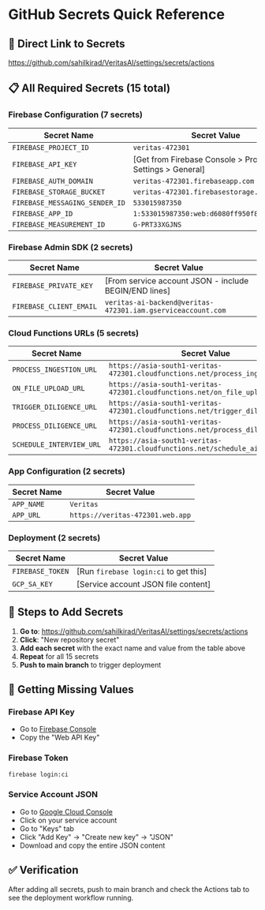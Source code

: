 # GitHub Secrets Quick Reference

## 🔗 Direct Link to Secrets
https://github.com/sahilkirad/VeritasAI/settings/secrets/actions

## 📋 All Required Secrets (15 total)

### Firebase Configuration (7 secrets)
| Secret Name | Secret Value |
|-------------|--------------|
| `FIREBASE_PROJECT_ID` | `veritas-472301` |
| `FIREBASE_API_KEY` | [Get from Firebase Console > Project Settings > General] |
| `FIREBASE_AUTH_DOMAIN` | `veritas-472301.firebaseapp.com` |
| `FIREBASE_STORAGE_BUCKET` | `veritas-472301.firebasestorage.app` |
| `FIREBASE_MESSAGING_SENDER_ID` | `533015987350` |
| `FIREBASE_APP_ID` | `1:533015987350:web:d6080ff950f86137352eb7` |
| `FIREBASE_MEASUREMENT_ID` | `G-PRT33XGJNS` |

### Firebase Admin SDK (2 secrets)
| Secret Name | Secret Value |
|-------------|--------------|
| `FIREBASE_PRIVATE_KEY` | [From service account JSON - include BEGIN/END lines] |
| `FIREBASE_CLIENT_EMAIL` | `veritas-ai-backend@veritas-472301.iam.gserviceaccount.com` |

### Cloud Functions URLs (5 secrets)
| Secret Name | Secret Value |
|-------------|--------------|
| `PROCESS_INGESTION_URL` | `https://asia-south1-veritas-472301.cloudfunctions.net/process_ingestion_task` |
| `ON_FILE_UPLOAD_URL` | `https://asia-south1-veritas-472301.cloudfunctions.net/on_file_upload` |
| `TRIGGER_DILIGENCE_URL` | `https://asia-south1-veritas-472301.cloudfunctions.net/trigger_diligence` |
| `PROCESS_DILIGENCE_URL` | `https://asia-south1-veritas-472301.cloudfunctions.net/process_diligence_task` |
| `SCHEDULE_INTERVIEW_URL` | `https://asia-south1-veritas-472301.cloudfunctions.net/schedule_ai_interview` |

### App Configuration (2 secrets)
| Secret Name | Secret Value |
|-------------|--------------|
| `APP_NAME` | `Veritas` |
| `APP_URL` | `https://veritas-472301.web.app` |

### Deployment (2 secrets)
| Secret Name | Secret Value |
|-------------|--------------|
| `FIREBASE_TOKEN` | [Run `firebase login:ci` to get this] |
| `GCP_SA_KEY` | [Service account JSON file content] |

## 🚀 Steps to Add Secrets

1. **Go to**: https://github.com/sahilkirad/VeritasAI/settings/secrets/actions
2. **Click**: "New repository secret"
3. **Add each secret** with the exact name and value from the table above
4. **Repeat** for all 15 secrets
5. **Push to main branch** to trigger deployment

## 🔧 Getting Missing Values

### Firebase API Key
- Go to [Firebase Console](https://console.firebase.google.com/project/veritas-472301/settings/general)
- Copy the "Web API Key"

### Firebase Token
```bash
firebase login:ci
```

### Service Account JSON
- Go to [Google Cloud Console](https://console.cloud.google.com/iam-admin/serviceaccounts?project=veritas-472301)
- Click on your service account
- Go to "Keys" tab
- Click "Add Key" → "Create new key" → "JSON"
- Download and copy the entire JSON content

## ✅ Verification

After adding all secrets, push to main branch and check the Actions tab to see the deployment workflow running.
